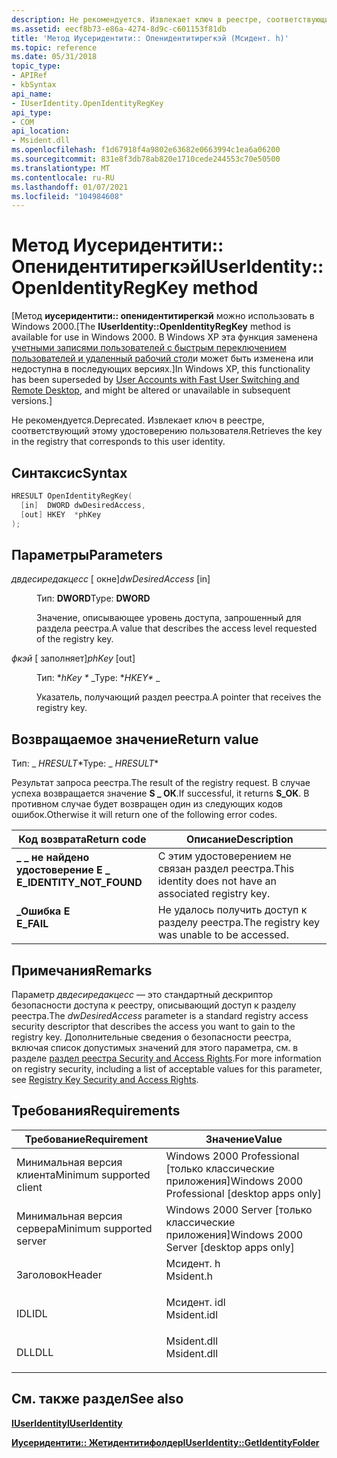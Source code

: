 ```yaml
---
description: Не рекомендуется. Извлекает ключ в реестре, соответствующий этому удостоверению пользователя.
ms.assetid: eecf8b73-e86a-4274-8d9c-c601153f81db
title: 'Метод Иусеридентити:: Опенидентитирегкэй (Мсидент. h)'
ms.topic: reference
ms.date: 05/31/2018
topic_type:
- APIRef
- kbSyntax
api_name:
- IUserIdentity.OpenIdentityRegKey
api_type:
- COM
api_location:
- Msident.dll
ms.openlocfilehash: f1d67918f4a9802e63682e0663994c1ea6a06200
ms.sourcegitcommit: 831e8f3db78ab820e1710cede244553c70e50500
ms.translationtype: MT
ms.contentlocale: ru-RU
ms.lasthandoff: 01/07/2021
ms.locfileid: "104984608"
---
```

# <a name="iuseridentityopenidentityregkey-method"></a><span data-ttu-id="216fe-104">Метод Иусеридентити:: Опенидентитирегкэй</span><span class="sxs-lookup"><span data-stu-id="216fe-104">IUserIdentity::OpenIdentityRegKey method</span></span>

<span data-ttu-id="216fe-105">\[Метод **иусеридентити:: опенидентитирегкэй** можно использовать в Windows 2000.</span><span class="sxs-lookup"><span data-stu-id="216fe-105">\[The **IUserIdentity::OpenIdentityRegKey** method is available for use in Windows 2000.</span></span> <span data-ttu-id="216fe-106">В Windows XP эта функция заменена [учетными записями пользователей с быстрым переключением пользователей и удаленный рабочий стол](fastuserswitching.md)и может быть изменена или недоступна в последующих версиях.\]</span><span class="sxs-lookup"><span data-stu-id="216fe-106">In Windows XP, this functionality has been superseded by [User Accounts with Fast User Switching and Remote Desktop](fastuserswitching.md), and might be altered or unavailable in subsequent versions.\]</span></span>

<span data-ttu-id="216fe-107">Не рекомендуется.</span><span class="sxs-lookup"><span data-stu-id="216fe-107">Deprecated.</span></span> <span data-ttu-id="216fe-108">Извлекает ключ в реестре, соответствующий этому удостоверению пользователя.</span><span class="sxs-lookup"><span data-stu-id="216fe-108">Retrieves the key in the registry that corresponds to this user identity.</span></span>

## <a name="syntax"></a><span data-ttu-id="216fe-109">Синтаксис</span><span class="sxs-lookup"><span data-stu-id="216fe-109">Syntax</span></span>


```C++
HRESULT OpenIdentityRegKey(
  [in]  DWORD dwDesiredAccess,
  [out] HKEY  *phKey
);
```



## <a name="parameters"></a><span data-ttu-id="216fe-110">Параметры</span><span class="sxs-lookup"><span data-stu-id="216fe-110">Parameters</span></span>

<dl> <dt>

<span data-ttu-id="216fe-111">*двдесиредакцесс* \[ окне\]</span><span class="sxs-lookup"><span data-stu-id="216fe-111">*dwDesiredAccess* \[in\]</span></span>
</dt> <dd>

<span data-ttu-id="216fe-112">Тип: **DWORD**</span><span class="sxs-lookup"><span data-stu-id="216fe-112">Type: **DWORD**</span></span>

<span data-ttu-id="216fe-113">Значение, описывающее уровень доступа, запрошенный для раздела реестра.</span><span class="sxs-lookup"><span data-stu-id="216fe-113">A value that describes the access level requested of the registry key.</span></span>

</dd> <dt>

<span data-ttu-id="216fe-114">*фкэй* \[ заполняет\]</span><span class="sxs-lookup"><span data-stu-id="216fe-114">*phKey* \[out\]</span></span>
</dt> <dd>

<span data-ttu-id="216fe-115">Тип: \**hKey \** _</span><span class="sxs-lookup"><span data-stu-id="216fe-115">Type: \**HKEY\** _</span></span>

<span data-ttu-id="216fe-116">Указатель, получающий раздел реестра.</span><span class="sxs-lookup"><span data-stu-id="216fe-116">A pointer that receives the registry key.</span></span>

</dd> </dl>

## <a name="return-value"></a><span data-ttu-id="216fe-117">Возвращаемое значение</span><span class="sxs-lookup"><span data-stu-id="216fe-117">Return value</span></span>

<span data-ttu-id="216fe-118">Тип: _ *HRESULT*\*</span><span class="sxs-lookup"><span data-stu-id="216fe-118">Type: _ *HRESULT*\*</span></span>

<span data-ttu-id="216fe-119">Результат запроса реестра.</span><span class="sxs-lookup"><span data-stu-id="216fe-119">The result of the registry request.</span></span> <span data-ttu-id="216fe-120">В случае успеха возвращается значение **S \_ ОК**.</span><span class="sxs-lookup"><span data-stu-id="216fe-120">If successful, it returns **S\_OK**.</span></span> <span data-ttu-id="216fe-121">В противном случае будет возвращен один из следующих кодов ошибок.</span><span class="sxs-lookup"><span data-stu-id="216fe-121">Otherwise it will return one of the following error codes.</span></span>



| <span data-ttu-id="216fe-122">Код возврата</span><span class="sxs-lookup"><span data-stu-id="216fe-122">Return code</span></span>                                                                                            | <span data-ttu-id="216fe-123">Описание</span><span class="sxs-lookup"><span data-stu-id="216fe-123">Description</span></span>                                                        |
|--------------------------------------------------------------------------------------------------------|--------------------------------------------------------------------|
| <dl> <span data-ttu-id="216fe-124"><dt>**\_ \_ не найдено удостоверение E \_**</dt></span><span class="sxs-lookup"><span data-stu-id="216fe-124"><dt>**E\_IDENTITY\_NOT\_FOUND**</dt></span></span> </dl> | <span data-ttu-id="216fe-125">С этим удостоверением не связан раздел реестра.</span><span class="sxs-lookup"><span data-stu-id="216fe-125">This identity does not have an associated registry key.</span></span><br/> |
| <dl> <span data-ttu-id="216fe-126"><dt>**\_Ошибка E**</dt></span><span class="sxs-lookup"><span data-stu-id="216fe-126"><dt>**E\_FAIL**</dt></span></span> </dl>                 | <span data-ttu-id="216fe-127">Не удалось получить доступ к разделу реестра.</span><span class="sxs-lookup"><span data-stu-id="216fe-127">The registry key was unable to be accessed.</span></span><br/>             |



 

## <a name="remarks"></a><span data-ttu-id="216fe-128">Примечания</span><span class="sxs-lookup"><span data-stu-id="216fe-128">Remarks</span></span>

<span data-ttu-id="216fe-129">Параметр *двдесиредакцесс* — это стандартный дескриптор безопасности доступа к реестру, описывающий доступ к разделу реестра.</span><span class="sxs-lookup"><span data-stu-id="216fe-129">The *dwDesiredAccess* parameter is a standard registry access security descriptor that describes the access you want to gain to the registry key.</span></span> <span data-ttu-id="216fe-130">Дополнительные сведения о безопасности реестра, включая список допустимых значений для этого параметра, см. в разделе [раздел реестра Security and Access Rights](../sysinfo/registry-key-security-and-access-rights.md).</span><span class="sxs-lookup"><span data-stu-id="216fe-130">For more information on registry security, including a list of acceptable values for this parameter, see [Registry Key Security and Access Rights](../sysinfo/registry-key-security-and-access-rights.md).</span></span>

## <a name="requirements"></a><span data-ttu-id="216fe-131">Требования</span><span class="sxs-lookup"><span data-stu-id="216fe-131">Requirements</span></span>



| <span data-ttu-id="216fe-132">Требование</span><span class="sxs-lookup"><span data-stu-id="216fe-132">Requirement</span></span> | <span data-ttu-id="216fe-133">Значение</span><span class="sxs-lookup"><span data-stu-id="216fe-133">Value</span></span> |
|-------------------------------------|----------------------------------------------------------------------------------------|
| <span data-ttu-id="216fe-134">Минимальная версия клиента</span><span class="sxs-lookup"><span data-stu-id="216fe-134">Minimum supported client</span></span><br/> | <span data-ttu-id="216fe-135">Windows 2000 Professional \[только классические приложения\]</span><span class="sxs-lookup"><span data-stu-id="216fe-135">Windows 2000 Professional \[desktop apps only\]</span></span><br/>                             |
| <span data-ttu-id="216fe-136">Минимальная версия сервера</span><span class="sxs-lookup"><span data-stu-id="216fe-136">Minimum supported server</span></span><br/> | <span data-ttu-id="216fe-137">Windows 2000 Server \[только классические приложения\]</span><span class="sxs-lookup"><span data-stu-id="216fe-137">Windows 2000 Server \[desktop apps only\]</span></span><br/>                                   |
| <span data-ttu-id="216fe-138">Заголовок</span><span class="sxs-lookup"><span data-stu-id="216fe-138">Header</span></span><br/>                   | <dl> <span data-ttu-id="216fe-139"><dt>Мсидент. h</dt></span><span class="sxs-lookup"><span data-stu-id="216fe-139"><dt>Msident.h</dt></span></span> </dl>   |
| <span data-ttu-id="216fe-140">IDL</span><span class="sxs-lookup"><span data-stu-id="216fe-140">IDL</span></span><br/>                      | <dl> <span data-ttu-id="216fe-141"><dt>Мсидент. idl</dt></span><span class="sxs-lookup"><span data-stu-id="216fe-141"><dt>Msident.idl</dt></span></span> </dl> |
| <span data-ttu-id="216fe-142">DLL</span><span class="sxs-lookup"><span data-stu-id="216fe-142">DLL</span></span><br/>                      | <dl> <span data-ttu-id="216fe-143"><dt>Msident.dll</dt></span><span class="sxs-lookup"><span data-stu-id="216fe-143"><dt>Msident.dll</dt></span></span> </dl> |



## <a name="see-also"></a><span data-ttu-id="216fe-144">См. также раздел</span><span class="sxs-lookup"><span data-stu-id="216fe-144">See also</span></span>

<dl> <dt>

[<span data-ttu-id="216fe-145">**IUserIdentity**</span><span class="sxs-lookup"><span data-stu-id="216fe-145">**IUserIdentity**</span></span>](iuseridentity.md)
</dt> <dt>

[<span data-ttu-id="216fe-146">**Иусеридентити:: Жетидентитифолдер**</span><span class="sxs-lookup"><span data-stu-id="216fe-146">**IUserIdentity::GetIdentityFolder**</span></span>](iuseridentity-getidentityfolder.md)
</dt> </dl>

 

 
